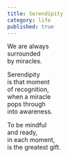 ```yaml
---
title: Serendipity
category: life
published: true
---
```


  
We are always   
surrounded  
by miracles.  
  
Serendipity  
is that moment  
of recognition,  
when a miracle  
pops through    
into awareness.  
  
To be mindful  
and ready,  
in each moment,  
is the greatest gift.
